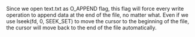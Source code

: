 Since we open text.txt as O_APPEND flag, this flag will force every write operation to append data at the end of the file, no matter what. Even if we use lseek(fd, 0, SEEK_SET) to move the cursor to the beginning of the file, the cursor will move back to the end of the file automatically.
